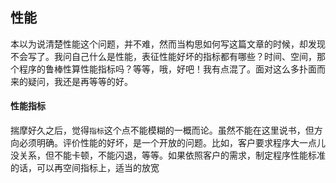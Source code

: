## 性能

本以为说清楚性能这个问题，并不难，然而当构思如何写这篇文章的时候，却发现不会写了。我问自己什么是性能，表征性能好坏的指标都有哪些？时间、空间，那个程序的鲁棒性算性能指标吗？等等，哦，好吧！我有点混了。面对这么多扑面而来的疑问，我还是再等等的好。

#### 性能指标
揣摩好久之后，觉得`指标`这个点不能模糊的一概而论。虽然不能在这里说书，但方向必须明确。评价性能的好坏，是一个开放的问题。比如，客户要求程序大一点儿没关系，但不能卡顿，不能闪退，等等。如果依照客户的需求，制定程序性能标准的话，可以再空间指标上，适当的放宽

